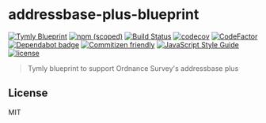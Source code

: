 # addressbase-plus-blueprint
[![Tymly Blueprint](https://img.shields.io/badge/tymly-blueprint-blue.svg)](https://tymly.io/)
[![npm (scoped)](https://img.shields.io/npm/v/@wmfs/addressbase-plus-blueprint.svg)](https://www.npmjs.com/package/@wmfs/addressbase-plus-blueprint)
[![Build Status](https://travis-ci.org/wmfs/addressbase-plus-blueprint.svg?branch=master)](https://travis-ci.org/wmfs/addressbase-plus-blueprint)
[![codecov](https://codecov.io/gh/wmfs/addressbase-plus-blueprint/branch/master/graph/badge.svg)](https://codecov.io/gh/wmfs/addressbase-plus-blueprint)
[![CodeFactor](https://www.codefactor.io/repository/github/wmfs/addressbase-plus-blueprint/badge)](https://www.codefactor.io/repository/github/wmfs/addressbase-plus-blueprint)
[![Dependabot badge](https://img.shields.io/badge/Dependabot-active-brightgreen.svg)](https://dependabot.com/)
[![Commitizen friendly](https://img.shields.io/badge/commitizen-friendly-brightgreen.svg)](http://commitizen.github.io/cz-cli/)
[![JavaScript Style Guide](https://img.shields.io/badge/code_style-standard-brightgreen.svg)](https://standardjs.com)
[![license](https://img.shields.io/github/license/mashape/apistatus.svg)](https://github.com/wmfs/tymly/blob/master/packages/pg-concat/LICENSE)

> Tymly blueprint to support Ordnance Survey's addressbase plus

## <a name="license"></a>License



MIT
